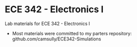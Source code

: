# ECE 342 - Electronics I

Lab materials for ECE 342 - Electronics I

* Most materials were committed to my parters repository: github.com/camsully/ECE342-Simulations


